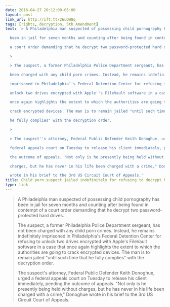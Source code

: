 ```yaml
---
date: 2016-04-27 20:12:00-05:00
layout: post
link_url: http://ift.tt/26uQW8q
tags: [rights, decryption, 5th Amendment]
text: '> A Philadelphia man suspected of possessing child pornography has

  been in jail for seven months and counting after being found in contempt of

  a court order demanding that he decrypt two password-protected hard drives.

  >

  > The suspect, a former Philadelphia Police Department sergeant, has not

  been charged with any child porn crimes. Instead, he remains indefinitely

  imprisoned in Philadelphia''s Federal Detention Center for refusing to

  unlock two drives encrypted with Apple''s FileVault software in a case that

  once again highlights the extent to which the authorities are going to

  crack encrypted devices. The man is to remain jailed "until such time that

  he fully complies" with the decryption order.

  >

  > The suspect''s attorney, Federal Public Defender Keith Donoghue, urged a

  federal appeals court on Tuesday to release his client immediately, pending

  the outcome of appeals. "Not only is he presently being held without

  charges, but he has never in his life been charged with a crime," Donoghue

  wrote in his brief to the 3rd US Circuit Court of Appeals.'
title: Child porn suspect jailed indefinitely for refusing to decrypt hard drives
type: link
---
```

> A Philadelphia man suspected of possessing child pornography has
been in jail for seven months and counting after being found in contempt of
a court order demanding that he decrypt two password-protected hard drives.
>
> The suspect, a former Philadelphia Police Department sergeant, has not
been charged with any child porn crimes. Instead, he remains indefinitely
imprisoned in Philadelphia's Federal Detention Center for refusing to
unlock two drives encrypted with Apple's FileVault software in a case that
once again highlights the extent to which the authorities are going to
crack encrypted devices. The man is to remain jailed "until such time that
he fully complies" with the decryption order.
>
> The suspect's attorney, Federal Public Defender Keith Donoghue, urged a
federal appeals court on Tuesday to release his client immediately, pending
the outcome of appeals. "Not only is he presently being held without
charges, but he has never in his life been charged with a crime," Donoghue
wrote in his brief to the 3rd US Circuit Court of Appeals.